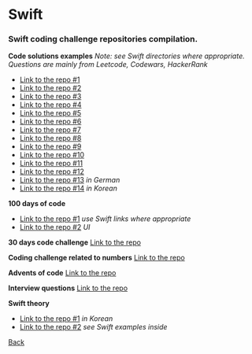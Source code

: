 # Swift
### Swift coding challenge repositories compilation.

**Code solutions examples**
*Note: see Swift directories where appropriate. Questions are mainly from Leetcode, Codewars, HackerRank*
- [Link to the repo #1](https://github.com/TerryHuangHD/LeetCode-Swift)
- [Link to the repo #2](https://github.com/KnightJoker/LeetCode-Solutions)
- [Link to the repo #3](https://github.com/nitin-agam/play-with-swift)
- [Link to the repo #4](https://github.com/PraneethKarnena/swift-code-samples)
- [Link to the repo #5](https://github.com/frankusu/SwiftyLeetCode)
- [Link to the repo #6](https://github.com/pradeepkni382/AlgorithmAndQuestionSwift/tree/main/AlgorithmAndQuestionSwift)
- [Link to the repo #7](https://github.com/ivanlesko/Swift-Leetcode-Questions)
- [Link to the repo #8](https://github.com/RajeshkumarGA/Compitative-coding-and-DS-algorithms-with-Swift-)
- [Link to the repo #9](https://github.com/wibosco/CodingChallenges)
- [Link to the repo #10](https://github.com/meltonlogan615/InterviewQuestions)
- [Link to the repo #11](https://github.com/giovannamoeller/swift-coding-challenges/tree/main/HackerRank)
- [Link to the repo #12](https://github.com/simonitalia/SwiftAlgorithmCodingChallenges)
- [Link to the repo #13](https://github.com/LinkedInLearning/swift-code-challenges-2499290) *in German*
- [Link to the repo #14](https://github.com/ClintJang/ios-swift-objc-questions-and-answers) *in Korean*

**100 days of code**
- [Link to the repo #1](https://github.com/IAPOLINARIO/100-days-of-code) *use Swift links where appropriate*
- [Link to the repo #2](https://github.com/christinestanley/100DaysOfSwiftUI) *UI*

**30 days code challenge**
[Link to the repo](https://github.com/lidianegb/30_days_of_code_Swift)

**Coding challenge related to numbers**
[Link to the repo](https://github.com/varoonbehramsha/SwiftCodingChallenges_Numbers)

**Advents of code**
[Link to the repo](https://github.com/Dean151/AoC-Swift-Template)

**Interview questions**
[Link to the repo](https://github.com/gtiosclub/InterviewQuestions/blob/master/biglistofios.md)

**Swift theory**
- [Link to the repo #1](https://github.com/fomagran/Algorithm-Example) *in Korean*
- [Link to the repo #2](https://github.com/turnipdabeets/CategoryTheoryForProgrammers) *see Swift examples inside*

[Back](./../README.md)